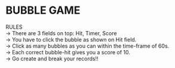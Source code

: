<h1>BUBBLE GAME</h1>

RULES<br>
-> There are 3 fields on top: Hit, Timer, Score<br>
-> You have to click the bubble as shown on Hit field.<br>
-> Click as many bubbles as you can within the time-frame of 60s.<br>
-> Each correct bubble-hit gives you a score of 10.<br>
-> Go create and break your records!!<br>


